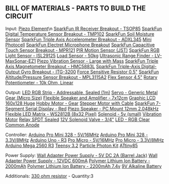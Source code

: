 BILL OF MATERIALS - PARTS TO BUILD THE CIRCUIT
----------------------------------------------
Input:
[Piezo Element](https://www.sparkfun.com/products/10293)\n
[SparkFun IR Receiver Breakout - TSOP85](https://www.sparkfun.com/products/8554)
[SparkFun Digital Temperature Sensor Breakout - TMP102](https://www.sparkfun.com/products/11931)
[SparkFun Soil Moisture Sensor](https://www.sparkfun.com/products/13322)
[SparkFun Triple Axis Accelerometer Breakout - ADXL345](https://www.sparkfun.com/products/9836)
[Mini Photocell](https://www.sparkfun.com/products/9088)
[SparkFun Electret Microphone Breakout](https://www.sparkfun.com/products/9964)
[SparkFun Capacitive Touch Sensor Breakout - MPR121](https://www.sparkfun.com/products/9695)
[PIR Motion Sensor (JST)](https://www.sparkfun.com/products/13285)
[SparkFun RGB Light Sensor - ISL29125](https://www.sparkfun.com/products/12829)
[Load Sensor - 50kg](https://www.sparkfun.com/products/10245)
[Ultrasonic Range Finder - LV-MaxSonar-EZ1](https://www.sparkfun.com/products/639)
[Piezo Vibration Sensor - Large with Mass](https://www.sparkfun.com/products/9197)
[SparkFun Triple Axis Magnetometer Breakout - HMC5883L](https://www.sparkfun.com/products/10530)
[SparkFun Triple-Axis Digital-Output Gyro Breakout - ITG-3200](https://www.sparkfun.com/products/11977)
[Force Sensitive Resistor 0.5"](https://www.sparkfun.com/products/9375)
[SparkFun Altitude/Pressure Sensor Breakout - MPL3115A2](https://www.sparkfun.com/products/11084)
[Flex Sensor 4.5"](https://www.sparkfun.com/products/8606)
[Rotary Potentiometer - 10k Ohm, Linear](https://www.sparkfun.com/products/9939)

Output:
[LED RGB Strip - Addressable, Sealed (1m)](https://www.sparkfun.com/products/12027)
[Servo - Generic Metal Gear (Micro Size)](https://www.sparkfun.com/products/10333)
[Flexible Speaker and Amplifier - 7x12cm](https://www.sparkfun.com/products/12723)
[Graphic LCD 160x128 Huge](https://www.sparkfun.com/products/8799)
[Hobby Motor - Gear](https://www.sparkfun.com/products/11696)
[Stepper Motor with Cable](https://www.sparkfun.com/products/9238)
[SparkFun 7-Segment Serial Display - Red](https://www.sparkfun.com/products/11441)
[Piezo Speaker - PC Mount 12mm 2.048kHz](https://www.sparkfun.com/products/7950)
[Flexible LED Matrix - WS2812B (8x32 Pixel)](https://www.sparkfun.com/products/13304)
[Solenoid - 5v (small)](https://www.sparkfun.com/products/11015)
[Vibration Motor](https://www.sparkfun.com/products/8449)
[Relay SPDT Sealed](https://www.sparkfun.com/products/100)
[12V Solenoid Valve - 3/4"](https://www.sparkfun.com/products/10456?_ga=1.191796521.287856586.1404736557)
[LED - RGB Clear Common Anode](https://www.sparkfun.com/products/10820)

Controller:
[Arduino Pro Mini 328 - 5V/16MHz](https://www.sparkfun.com/products/11113)
[Arduino Pro Mini 328 - 3.3V/8MHz](https://www.sparkfun.com/products/11114)
[Arduino Uno - R3](https://www.sparkfun.com/products/11021)
[Pro Micro - 5V/16MHz](https://www.sparkfun.com/products/12640)
[Pro Micro - 3.3V/8MHz](https://www.sparkfun.com/products/12587)
[Arduino Mega 2560 R3](https://www.sparkfun.com/products/11061)
[Teensy 3.2](https://www.sparkfun.com/products/13736)
[Particle Photon Kit](https://www.sparkfun.com/products/13345)
[ATtiny85](https://www.sparkfun.com/products/9378)

Power Supply:
[Wall Adapter Power Supply - 5V DC 2A (Barrel Jack)](https://www.sparkfun.com/products/12889)
[Wall Adapter Power Supply - 12VDC 600mA](https://www.sparkfun.com/products/9442)
[Polymer Lithium Ion Battery - 2000mAh](https://www.sparkfun.com/products/8483)
[Polymer Lithium Ion Battery - 2200mAh 7.4v](https://www.sparkfun.com/products/11856)
[9V Alkaline Battery](https://www.sparkfun.com/products/10218)

Additionals:
[330 ohm resistor](https://www.sparkfun.com/products/8377) - Quantity:3

